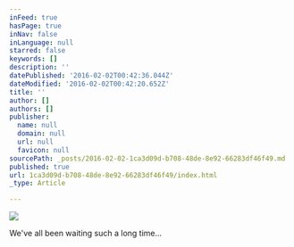 ```yaml
---
inFeed: true
hasPage: true
inNav: false
inLanguage: null
starred: false
keywords: []
description: ''
datePublished: '2016-02-02T00:42:36.044Z'
dateModified: '2016-02-02T00:42:20.652Z'
title: ''
author: []
authors: []
publisher:
  name: null
  domain: null
  url: null
  favicon: null
sourcePath: _posts/2016-02-02-1ca3d09d-b708-48de-8e92-66283df46f49.md
published: true
url: 1ca3d09d-b708-48de-8e92-66283df46f49/index.html
_type: Article

---
```

![](https://the-grid-user-content.s3-us-west-2.amazonaws.com/e33376cd-0961-47f3-aa44-f7f120c08983.jpg)

We've all been waiting such a long time...